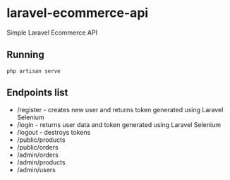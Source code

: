 # laravel-ecommerce-api
Simple Laravel Ecommerce API

## Running
`php artisan serve`


## Endpoints list
- /register - creates new user and returns token generated using Laravel Selenium
- /login - returns user data and token generated using Laravel Selenium
- /logout - destroys tokens
- /public/products
- /public/orders
- /admin/orders
- /admin/products
- /admin/users
